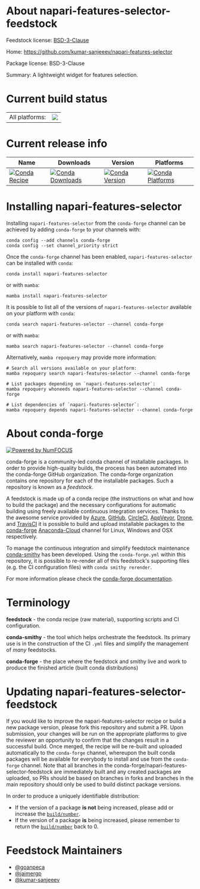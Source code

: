 About napari-features-selector-feedstock
========================================

Feedstock license: [BSD-3-Clause](https://github.com/conda-forge/napari-features-selector-feedstock/blob/main/LICENSE.txt)

Home: https://github.com/kumar-sanjeeev/napari-features-selector

Package license: BSD-3-Clause

Summary: A lightweight widget for features selection.

Current build status
====================


<table><tr><td>All platforms:</td>
    <td>
      <a href="https://dev.azure.com/conda-forge/feedstock-builds/_build/latest?definitionId=19144&branchName=main">
        <img src="https://dev.azure.com/conda-forge/feedstock-builds/_apis/build/status/napari-features-selector-feedstock?branchName=main">
      </a>
    </td>
  </tr>
</table>

Current release info
====================

| Name | Downloads | Version | Platforms |
| --- | --- | --- | --- |
| [![Conda Recipe](https://img.shields.io/badge/recipe-napari--features--selector-green.svg)](https://anaconda.org/conda-forge/napari-features-selector) | [![Conda Downloads](https://img.shields.io/conda/dn/conda-forge/napari-features-selector.svg)](https://anaconda.org/conda-forge/napari-features-selector) | [![Conda Version](https://img.shields.io/conda/vn/conda-forge/napari-features-selector.svg)](https://anaconda.org/conda-forge/napari-features-selector) | [![Conda Platforms](https://img.shields.io/conda/pn/conda-forge/napari-features-selector.svg)](https://anaconda.org/conda-forge/napari-features-selector) |

Installing napari-features-selector
===================================

Installing `napari-features-selector` from the `conda-forge` channel can be achieved by adding `conda-forge` to your channels with:

```
conda config --add channels conda-forge
conda config --set channel_priority strict
```

Once the `conda-forge` channel has been enabled, `napari-features-selector` can be installed with `conda`:

```
conda install napari-features-selector
```

or with `mamba`:

```
mamba install napari-features-selector
```

It is possible to list all of the versions of `napari-features-selector` available on your platform with `conda`:

```
conda search napari-features-selector --channel conda-forge
```

or with `mamba`:

```
mamba search napari-features-selector --channel conda-forge
```

Alternatively, `mamba repoquery` may provide more information:

```
# Search all versions available on your platform:
mamba repoquery search napari-features-selector --channel conda-forge

# List packages depending on `napari-features-selector`:
mamba repoquery whoneeds napari-features-selector --channel conda-forge

# List dependencies of `napari-features-selector`:
mamba repoquery depends napari-features-selector --channel conda-forge
```


About conda-forge
=================

[![Powered by
NumFOCUS](https://img.shields.io/badge/powered%20by-NumFOCUS-orange.svg?style=flat&colorA=E1523D&colorB=007D8A)](https://numfocus.org)

conda-forge is a community-led conda channel of installable packages.
In order to provide high-quality builds, the process has been automated into the
conda-forge GitHub organization. The conda-forge organization contains one repository
for each of the installable packages. Such a repository is known as a *feedstock*.

A feedstock is made up of a conda recipe (the instructions on what and how to build
the package) and the necessary configurations for automatic building using freely
available continuous integration services. Thanks to the awesome service provided by
[Azure](https://azure.microsoft.com/en-us/services/devops/), [GitHub](https://github.com/),
[CircleCI](https://circleci.com/), [AppVeyor](https://www.appveyor.com/),
[Drone](https://cloud.drone.io/welcome), and [TravisCI](https://travis-ci.com/)
it is possible to build and upload installable packages to the
[conda-forge](https://anaconda.org/conda-forge) [Anaconda-Cloud](https://anaconda.org/)
channel for Linux, Windows and OSX respectively.

To manage the continuous integration and simplify feedstock maintenance
[conda-smithy](https://github.com/conda-forge/conda-smithy) has been developed.
Using the ``conda-forge.yml`` within this repository, it is possible to re-render all of
this feedstock's supporting files (e.g. the CI configuration files) with ``conda smithy rerender``.

For more information please check the [conda-forge documentation](https://conda-forge.org/docs/).

Terminology
===========

**feedstock** - the conda recipe (raw material), supporting scripts and CI configuration.

**conda-smithy** - the tool which helps orchestrate the feedstock.
                   Its primary use is in the construction of the CI ``.yml`` files
                   and simplify the management of *many* feedstocks.

**conda-forge** - the place where the feedstock and smithy live and work to
                  produce the finished article (built conda distributions)


Updating napari-features-selector-feedstock
===========================================

If you would like to improve the napari-features-selector recipe or build a new
package version, please fork this repository and submit a PR. Upon submission,
your changes will be run on the appropriate platforms to give the reviewer an
opportunity to confirm that the changes result in a successful build. Once
merged, the recipe will be re-built and uploaded automatically to the
`conda-forge` channel, whereupon the built conda packages will be available for
everybody to install and use from the `conda-forge` channel.
Note that all branches in the conda-forge/napari-features-selector-feedstock are
immediately built and any created packages are uploaded, so PRs should be based
on branches in forks and branches in the main repository should only be used to
build distinct package versions.

In order to produce a uniquely identifiable distribution:
 * If the version of a package **is not** being increased, please add or increase
   the [``build/number``](https://docs.conda.io/projects/conda-build/en/latest/resources/define-metadata.html#build-number-and-string).
 * If the version of a package **is** being increased, please remember to return
   the [``build/number``](https://docs.conda.io/projects/conda-build/en/latest/resources/define-metadata.html#build-number-and-string)
   back to 0.

Feedstock Maintainers
=====================

* [@goanpeca](https://github.com/goanpeca/)
* [@jaimergp](https://github.com/jaimergp/)
* [@kumar-sanjeeev](https://github.com/kumar-sanjeeev/)

